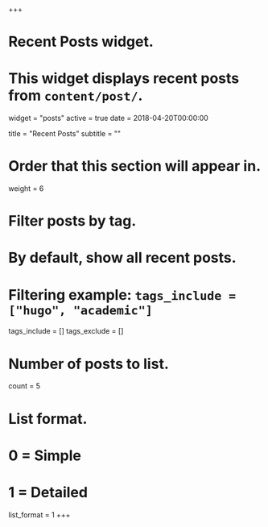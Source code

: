 +++
# Recent Posts widget.
# This widget displays recent posts from `content/post/`.
widget = "posts"
active = true
date = 2018-04-20T00:00:00

title = "Recent Posts"
subtitle = ""

# Order that this section will appear in.
weight = 6

# Filter posts by tag.
#  By default, show all recent posts.
#  Filtering example: `tags_include = ["hugo", "academic"]`
tags_include = []
tags_exclude = []

# Number of posts to list.
count = 5

# List format.
#   0 = Simple
#   1 = Detailed
list_format = 1
+++

